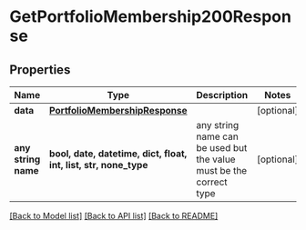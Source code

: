 # GetPortfolioMembership200Response


## Properties
Name | Type | Description | Notes
------------ | ------------- | ------------- | -------------
**data** | [**PortfolioMembershipResponse**](PortfolioMembershipResponse.md) |  | [optional] 
**any string name** | **bool, date, datetime, dict, float, int, list, str, none_type** | any string name can be used but the value must be the correct type | [optional]

[[Back to Model list]](../README.md#documentation-for-models) [[Back to API list]](../README.md#documentation-for-api-endpoints) [[Back to README]](../README.md)


